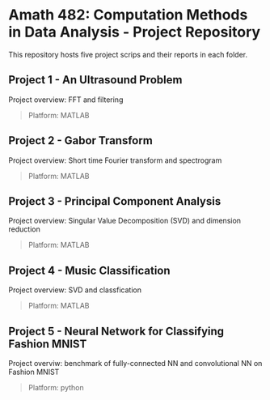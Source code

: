# Amath 482: Computation Methods in Data Analysis - Project Repository
This repository hosts five project scrips and their reports in each folder.
## Project 1 - An Ultrasound Problem
Project overview: FFT and filtering
> Platform: MATLAB
## Project 2 - Gabor Transform
Project overview: Short time Fourier transform and spectrogram
> Platform: MATLAB
## Project 3 - Principal Component Analysis
Project overview: Singular Value Decomposition (SVD) and dimension reduction
> Platform: MATLAB
## Project 4 - Music Classification
Project overview: SVD and classfication
> Platform: MATLAB
## Project 5 - Neural Network for Classifying Fashion MNIST
Project overviw: benchmark of fully-connected NN and convolutional NN on Fashion MNIST
> Platform: python
